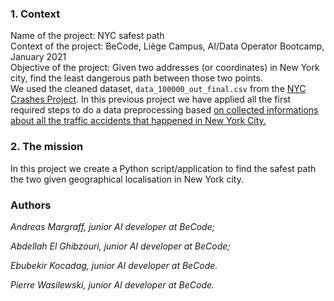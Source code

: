 
### 1. Context

Name of the project: NYC safest path  
Context of the project: BeCode, Liège Campus, AI/Data Operator Bootcamp, January 2021  
Objective of the project: Given two addresses (or coordinates) in New York city, find the least dangerous path between those two points.  
We used the cleaned dataset, `data_100000_out_final.csv` from the [NYC Crashes Project](../content/4.machine_learning/0.data_preprocessing/nyc_crashes_project.md).
In this previous project we have applied all the first required steps to do a data preprocessing based [on collected informations about all the traffic accidents that happened in New York City.](https://github.com/becodeorg/LIE-Thomas-1.26/blob/master/content/additional_resources/datasets/NYC%20Motor%20Vehicle%20Crashes/data_100000.csv)


### 2. The mission
In this project we create a Python script/application to find the safest path the two given geographical localisation in New York city.

### Authors

*Andreas Margraff, junior AI developer at BeCode;*

*Abdellah El Ghibzouri, junior AI developer at BeCode;*

*Ebubekir Kocadag, junior AI developer at BeCode.*

*Pierre Wasilewski, junior AI developer at BeCode.*
